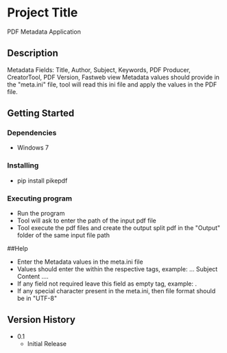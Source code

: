 # Project Title

PDF Metadata Application

## Description

Metadata Fields:  Title, Author, Subject, Keywords, PDF Producer, CreatorTool, PDF Version, Fastweb view
Metadata values should provide in the "meta.ini" file, tool will read this ini file and apply the values in the PDF file.

## Getting Started

### Dependencies

* Windows 7

### Installing

* pip install pikepdf

### Executing program

* Run the program
* Tool will ask to enter the path of the input pdf file
* Tool execute the pdf files and create the output split pdf in the "Output" folder of the same input file  path

##Help
* Enter the Metadata values in the meta.ini file
* Values should enter the within the respective tags, example: <Subject>... Subject Content ...</Subject>.
* If any field not required leave this field as empty tag, example: <Subject></Subject>.
* If any special character present in the meta.ini, then file format should be in "UTF-8"


## Version History

* 0.1
    * Initial Release
